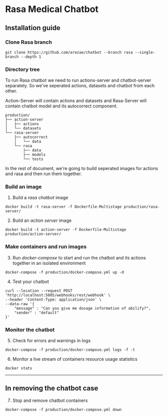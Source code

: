 ﻿# Rasa Medical Chatbot

## Installation guide

### **Clone Rasa branch**
```
git clone https://github.com/arezae/chatbot --branch rasa --single-branch --depth 1
```

### **Directory tree**

To run Rasa chatbot we need to run actions-server and chatbot-server separately. So we've seperated actions, datasets and chatbot from each other.

Action-Server will contain actions and datasets and Rasa-Server will contain chatbot model and its autocorrect component.

```
production/
├── action-server
│   ├── actions
│   └── datasets
└── rasa-server
    ├── autocorrect
    │   └── data
    └── rasa
        ├── data
        ├── models
        └── tests
```
In the rest of document, we're going to build seperated images for actions and rasa and then run them together.


### **Build an image**

1. Build a *rasa chatbot* image

```
docker build -t rasa-server -f Dockerfile-Multistage production/rasa-server/
```

2. Build an *action server* image 

```
docker build -t action-server -f Dockerfile-Multistage production/action-server/
```


### **Make containers and run images**

3. Run *docker-compose* to start and run the chatbot and its actions together in an isolated environment
```
docker-compose -f production/docker-compose.yml up -d
```

4. Test your chatbot
```
curl --location --request POST 'http://localhost:5005/webhooks/rest/webhook' \
--header 'Content-Type: application/json' \
--data-raw '{
    "message" : "Can you give me dosage information of abilify?",
    "sender" : "default"
}'
```



### **Monitor the chatbot**

5. Check for errors and warnings in logs
```
docker-compose -f production/docker-compose.yml logs -f -t
```

6. Monitor a live stream of containers resource usage statistics
```
docker stats
```

---

## In removing the chatbot case

7. Stop and remove chatbot containers
```
docker-compose -f production/docker-compose.yml down
```
